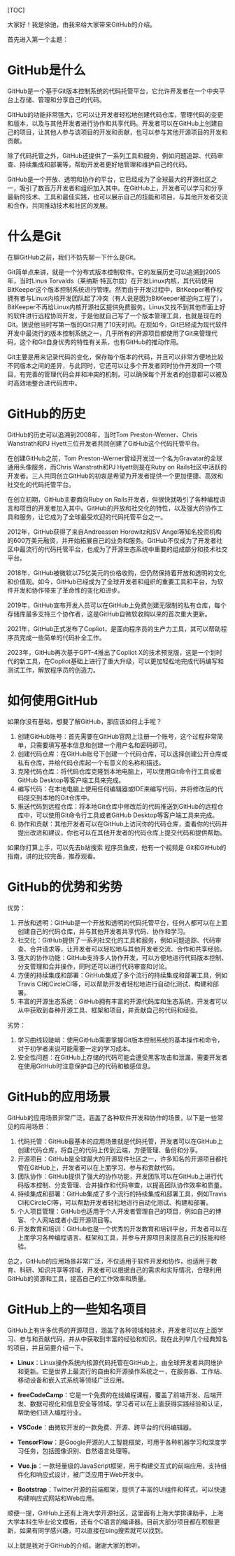 [TOC]

大家好！我是徐驰，由我来给大家带来GitHub的介绍。

首先进入第一个主题：

# GitHub是什么

GitHub是一个基于Git版本控制系统的代码托管平台，它允许开发者在一个中央平台上存储、管理和分享自己的代码。

GitHub的功能非常强大，它可以让开发者轻松地创建代码仓库，管理代码的变更和版本，以及与其他开发者进行协作和共享代码。开发者可以在GitHub上创建自己的项目，让其他人参与该项目的开发和贡献，也可以参与其他开源项目的开发和贡献。

除了代码托管之外，GitHub还提供了一系列工具和服务，例如问题追踪、代码审查、持续集成和部署等，帮助开发者更好地管理和维护自己的代码。

GitHub是一个开放、透明和协作的平台，它已经成为了全球最大的开源社区之一，吸引了数百万开发者和组织加入其中。在GitHub上，开发者可以学习和分享最新的技术、工具和最佳实践，也可以展示自己的技能和项目，与其他开发者交流和合作，共同推动技术和社区的发展。

# 什么是Git

在聊GitHub之前，我们不妨先聊一下什么是Git。

Git简单点来讲，就是一个分布式版本控制软件。它的发展历史可以追溯到2005年，当时Linus Torvalds（莱纳斯·特瓦尔兹）在开发Linux内核，其代码使用BitKeeper这个版本控制系统进行管理。然而由于开发过程中，BitKeeper著作权拥有者与Linux内核开发团队起了冲突（有人说是因为BItKeeper被逆向工程了），BitKeeper不再给Linux内核开源社区提供免费服务。Linus又找不到其他市面上好的软件进行远程协同开发，于是他就自己写了一个版本管理工具，也就是现在的Git。据说他当时写第一版的Git只用了10天时间。在现如今，Git已经成为现代软件开发中最流行的版本控制系统之一，几乎所有的开源项目都使用了Git来管理代码，这个和Git自身优秀的特性有关系，也有GitHub的推动作用。

Git主要是用来记录代码的变化，保存每个版本的代码，并且可以非常方便地比较不同版本之间的差异，与此同时，它还可以让多个开发者同时协作开发同一个项目，有完善的管理代码合并和冲突的机制，可以确保每个开发者的创意都可以被及时高效地整合进代码库中。

# GitHub的历史

GitHub的历史可以追溯到2008年，当时Tom Preston-Werner、Chris Wanstrath和PJ Hyett三位开发者共同创建了GitHub这个代码托管平台。

在创建GitHub之前，Tom Preston-Werner曾经开发过一个名为Gravatar的全球通用头像服务，而Chris Wanstrath和PJ Hyett则是在Ruby on Rails社区中活跃的开发者。三人共同创立GitHub的初衷是希望为开发者提供一个更加便捷、高效和社交化的代码托管平台。

在创立初期，GitHub主要面向Ruby on Rails开发者，但很快就吸引了各种编程语言和项目的开发者加入其中。GitHub的开放和社交化的特性，以及强大的协作工具和服务，让它成为了全球最受欢迎的代码托管平台之一。

2012年，GitHub获得了来自Andreessen Horowitz和SV Angel等知名投资机构的600万美元融资，并开始拓展自己的业务和服务。GitHub不仅成为了开发者社区中最流行的代码托管平台，也成为了开源生态系统中重要的组成部分和技术社交平台。

2018年，GitHub被微软以75亿美元的价格收购，但仍然保持着开放和透明的文化和价值观。如今，GitHub已经成为了全球开发者和组织的重要工具和平台，为软件开发和协作带来了革命性的变化和进步。

2019年，GitHub宣布开发人员可以在GitHub上免费创建无限制的私有仓库，每个存储库最多支持三个协作者，这是GitHub自微软收购以来的首次重大更新。

2021年，GitHub正式发布了Copliot，是面向程序员的生产力工具，其可以帮助程序员完成一些简单的代码补全工作。

2023年，GitHub再次基于GPT-4推出了Copliot X的技术预览版，这是一个划时代的新工具，在Copliot基础上进行了重大升级，可以更加轻松地完成代码编写和测试工作，解放程序员的创造力。

# 如何使用GitHub

如果你没有基础，想要了解GitHub，那应该如何上手呢？

1. 创建GitHub账号：首先需要在GitHub官网上注册一个账号，这个过程非常简单，只需要填写基本信息和创建一个用户名和密码即可。
2. 创建代码仓库：在GitHub账号下创建一个代码仓库，可以选择创建公开仓库或私有仓库，并给代码仓库起一个有意义的名称和描述。
3. 克隆代码仓库：将代码仓库克隆到本地电脑上，可以使用Git命令行工具或者GitHub Desktop等客户端工具来完成。
4. 编写代码：在本地电脑上使用任何编辑器或IDE来编写代码，并将修改后的代码提交到本地的Git仓库中。
5. 推送代码到远程仓库：将本地Git仓库中修改后的代码推送到GitHub的远程仓库中，可以使用Git命令行工具或者GitHub Desktop等客户端工具来完成。
6. 协作和贡献：其他开发者可以在GitHub上访问你的代码仓库，查看你的代码并提出改进和建议，你也可以在其他开发者的代码仓库上提交代码和提供帮助。

如果你打算上手，可以先去b站搜索 程序员鱼皮，他有一个视频是 Git和GitHub的指南，讲的比较完备，推荐观看。

# GitHub的优势和劣势

优势：

1. 开放和透明：GitHub是一个开放和透明的代码托管平台，任何人都可以在上面创建自己的代码仓库，并与其他开发者共享代码、协作和学习。
2. 社交化：GitHub提供了一系列社交化的工具和服务，例如问题追踪、代码审查、合并请求等，让开发者可以轻松地与其他开发者交流、合作和共享经验。
3. 强大的协作功能：GitHub支持多人协作开发，可以方便地进行代码版本控制、分支管理和合并操作，同时还可以进行代码审查和讨论。
4. 方便的持续集成和部署：GitHub集成了多个流行的持续集成和部署工具，例如Travis CI和CircleCI等，可以帮助开发者轻松地进行自动化测试、构建和部署。
5. 丰富的开源生态系统：GitHub拥有丰富的开源代码库和生态系统，开发者可以从中获取到各种开源工具、框架和项目，并贡献自己的代码和经验。

劣势：

1. 学习曲线较陡峭：使用GitHub需要掌握Git版本控制系统的基本操作和命令，对于初学者来说可能需要一定的学习成本。
2. 安全性问题：在GitHub上存储的代码可能会遭受黑客攻击和泄漏，需要开发者在使用GitHub时注意保护自己的代码和敏感信息。

# GitHub的应用场景

GitHub的应用场景非常广泛，涵盖了各种软件开发和协作的场景，以下是一些常见的应用场景：

1. 代码托管：GitHub最基本的应用场景就是代码托管，开发者可以在GitHub上创建代码仓库，将自己的代码上传到云端，方便管理、备份和分享。
2. 开源项目：GitHub是全球最大的开源软件社区之一，许多知名的开源项目都托管在GitHub上，开发者可以在上面学习、参与和贡献代码。
3. 团队协作：GitHub提供了强大的协作功能，开发团队可以在GitHub上进行代码版本控制、分支管理、合并操作和代码审查，以提高团队协作效率和质量。
4. 持续集成和部署：GitHub集成了多个流行的持续集成和部署工具，例如Travis CI和CircleCI等，可以帮助开发者轻松地进行自动化测试、构建和部署。
5. 个人项目管理：GitHub也适用于个人开发者管理自己的项目，例如自己的博客、个人网站或者小型开源项目等。
6. 开发教育和培训：GitHub也是一个优秀的开发教育和培训平台，开发者可以在上面学习各种编程语言、框架和工具，并参与开源项目来提高自己的技能和经验。

总之，GitHub的应用场景非常广泛，不仅适用于软件开发和协作，也适用于教育、科研、知识共享等领域，开发者可以根据自己的需求和实际情况，合理利用GitHub的资源和工具，提高自己的工作效率和质量。

# GitHub上的一些知名项目

GitHub上有许多优秀的开源项目，涵盖了各种领域和技术，开发者可以在上面学习、参与和贡献代码，并从中获取到丰富的经验和知识。我在此列举几个经典知名的项目，并且简要介绍一下。

- **Linux**：Linux操作系统内核源代码托管在GitHub上，由全球开发者共同维护和更新。它是世界上最流行的自由和开源操作系统之一，在服务器、工作站、移动设备和嵌入式系统等领域广泛应用。

- **freeCodeCamp**：它是一个免费的在线编程课程，覆盖了前端开发、后端开发、数据可视化和信息安全等领域。学习者可以在上面获得实践经验和认证，帮助他们进入编程行业。
- **VSCode**：由微软开发的一款免费、开源、跨平台的代码编辑器。
- **TensorFlow**：是Google开源的人工智能框架，可用于各种机器学习和深度学习任务，包括图像识别、自然语言处理等。
- **Vue.js**：一款轻量级的JavaScript框架，用于构建交互式的前端应用，支持组件化和响应式设计，被广泛应用于Web开发中。
- **Bootstrap**：Twitter开源的前端框架，提供了丰富的UI组件和样式，可以快速构建响应式网站和Web应用。

顺便一提，GitHub上还有上海大学开源社区，这里面有上海大学排课助手，上海大学本科生毕业论文模板，还有个C语言的编译器。目前大部分项目都在积极更新，如果有同学感兴趣，可以直接在bing搜索就可以找到。

以上就是我对于GitHub的介绍。谢谢大家的聆听。